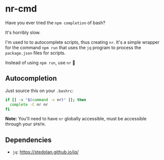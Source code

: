 # nr-cmd

Have you ever tried the `npm completion` of bash?

It's horribly slow.

I'm used to <tab> to autocomplete scripts, thus creating `nr`.
It's a simple wrapper for the command `npm run` that uses the
`jq` program to process the `package.json` files for scripts.

Instead of using `npm run`, use `nr` 🍭

## Autocompletion

Just source this on your `.bashrc`:

```bash
if [[ -x "$(command -v nr)" ]]; then
  complete -C nr nr
fi
```

**Note:** You'll need to have `nr` globally accessible, must be
accessible through your `$PATH`.

## Dependencies

* `jq`: <https://stedolan.github.io/jq/>
